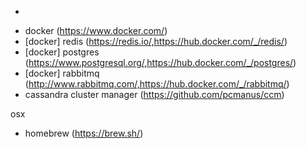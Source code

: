 
*
- docker (https://www.docker.com/)
- [docker] redis (https://redis.io/,https://hub.docker.com/_/redis/)
- [docker] postgres (https://www.postgresql.org/,https://hub.docker.com/_/postgres/)
- [docker] rabbitmq (http://www.rabbitmq.com/,https://hub.docker.com/_/rabbitmq/)
- cassandra cluster manager (https://github.com/pcmanus/ccm)

osx
- homebrew (https://brew.sh/)

